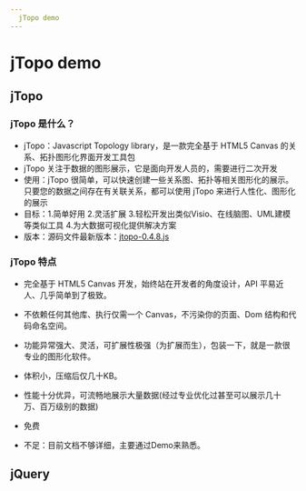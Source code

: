 ```yaml
---
  jTopo demo
---
```


# jTopo demo

## jTopo
### jTopo 是什么？   
- jTopo：Javascript Topology library，是一款完全基于 HTML5 Canvas 的关系、拓扑图形化界面开发工具包
- jTopo 关注于数据的图形展示，它是面向开发人员的，需要进行二次开发
- 使用：jTopo 很简单，可以快速创建一些关系图、拓扑等相关图形化的展示。只要您的数据之间存在有关联关系，都可以使用 jTopo 来进行人性化、图形化的展示
- 目标：1.简单好用 2.灵活扩展 3.轻松开发出类似Visio、在线脑图、UML建模等类似工具 4.为大数据可视化提供解决方案
- 版本：源码文件最新版本：[jtopo-0.4.8.js](http://www.jtopo.com/download/jtopo-0.4.8-min.js)

### jTopo 特点
- 完全基于 HTML5 Canvas 开发，始终站在开发者的角度设计，API 平易近人、几乎简单到了极致。
- 不依赖任何其他库、执行仅需一个 Canvas，不污染你的页面、Dom 结构和代码命名空间。
- 功能异常强大、灵活，可扩展性极强（为扩展而生），包装一下，就是一款很专业的图形化软件。
- 体积小，压缩后仅几十KB。
- 性能十分优异，可流畅地展示大量数据(经过专业优化过甚至可以展示几十万、百万级别的数据)
- 免费

- 不足：目前文档不够详细，主要通过Demo来熟悉。

## jQuery






















